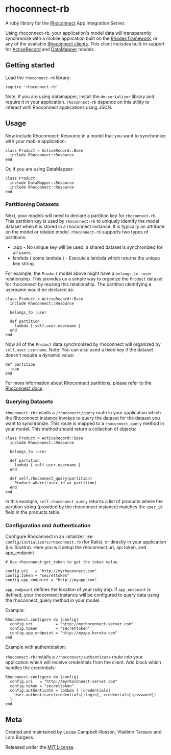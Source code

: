 rhoconnect-rb
===

A ruby library for the [Rhoconnect](http://rhomobile.com/products/rhosync) App Integration Server.

Using rhoconnect-rb, your application's model data will transparently synchronize with a mobile application built on the [Rhodes framework](http://rhomobile.com/products/rhodes), or any of the available [Rhoconnect clients](http://rhomobile.com/products/rhosync/).  This client includes built-in support for [ActiveRecord](http://ar.rubyonrails.org/) and [DataMapper](http://datamapper.org/) models.

## Getting started

Load the `rhoconnect-rb` library:

	require 'rhoconnect-rb'

Note, if you are using datamapper, install the `dm-serializer` library and require it in your application.  `rhoconnect-rb` depends on this utility to interact with Rhoconnect applications using JSON.
	
## Usage
Now include Rhoconnect::Resource in a model that you want to synchronize with your mobile application:

	class Product < ActiveRecord::Base
	  include Rhoconnect::Resource
	end
	
Or, if you are using DataMapper:

	class Product
	  include DataMapper::Resource
	  include Rhoconnect::Resource
	end

### Partitioning Datasets
	
Next, your models will need to declare a partition key for `rhoconnect-rb`.  This partition key is used by `rhoconnect-rb` to uniquely identify the model dataset when it is stored in a rhoconnect instance.  It is typically an attribute on the model or related model.  `rhoconnect-rb` supports two types of partitions:

* :app - No unique key will be used, a shared dataset is synchronized for all users.
* lambda { some lambda } - Execute a lambda which returns the unique key string.

For example, the `Product` model above might have a `belongs_to :user` relationship.  This provides us a simple way to organize the `Product` dataset for rhoconnect by reusing this relationship.  The partition identifying a username would be declared as:

	class Product < ActiveRecord::Base
	  include Rhoconnect::Resource
	  
	  belongs_to :user
	
	  def partition 
		lambda { self.user.username }
	  end
	end
	
Now all of the `Product` data synchronized by rhoconnect will organized by `self.user.username`.  Note: You can also used a fixed key if the dataset doesn't require a dynamic value:

	def partition
	  :app
	end
	
For more information about Rhoconnect partitions, please refer to the [Rhoconnect docs](http://docs.rhomobile.com/rhosync/source-adapters#data-partitioning).

### Querying Datasets

`rhoconnect-rb` installs a `/rhoconnect/query` route in your application which the Rhoconnect instance invokes to query the dataset for the dataset you want to synchronize.  This route is mapped to a `rhoconnect_query` method in your model.  This method should return a collection of objects:

	class Product < ActiveRecord::Base
	  include Rhoconnect::Resource
	  
	  belongs_to :user
	
	  def partition 
		lambda { self.user.username }
	  end
	
	  def self.rhoconnect_query(partition)
	    Product.where(:user_id => partition)
	  end
	end

In this example, `self.rhoconnect_query` returns a list of products where the partition string (provided by the rhoconnect instance) matches the `user_id` field in the products table.  

### Configuration and Authentication

Configure Rhoconnect in an initializer like `config/initializers/rhoconnect.rb` (for Rails), or directly in your application (i.e. Sinatra).  Here you will setup the rhoconnect uri, api token, and app\_endpoint


	# Use rhoconnect:get_token to get the token value.
	
	config.uri   = "http://myrhoconnect.com"
	config.token = "secrettoken"
	config.app_endpoint = "http://myapp.com"
	
`app_endpoint` defines the location of your ruby app.  If `app_endpoint` is defined, your rhoconnect instance will be configured to query data using the rhoconnect_query method in your model.

Example: 

   	Rhoconnect.configure do |config|
      config.uri   		  = "http://myrhoconnect-server.com"
      config.token 		  = "secrettoken"
	  config.app_endpoint = "http://myapp.heroku.com"
	end
	
Example with authentication:

`rhoconnect-rb` installs a `/rhoconnect/authenticate` route into your application which will receive credentials from the client.  Add block which handles the credentials:

	Rhoconnect.configure do |config|
      config.uri   = "http://myrhoconnect-server.com"
      config.token = "secrettoken"
	  config.authenticate = lambda { |credentials| 
        User.authenticate(credentials[:login], credentials[:password]) 
	  }
	end
	

## Meta
Created and maintained by Lucas Campbell-Rossen, Vladimir Tarasov and Lars Burgess.

Released under the [MIT License](http://www.opensource.org/licenses/mit-license.php).